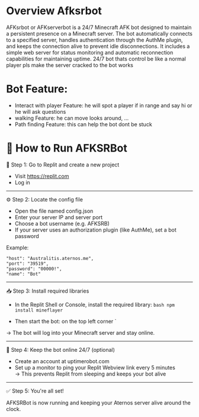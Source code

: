 # Overview Afksrbot

AFKsrbot or AFKserverbot is a 24/7 Minecraft AFK bot designed to maintain a persistent presence on a Minecraft server. The bot automatically connects to a specified server, handles authentication through the AuthMe plugin, and keeps the connection alive to prevent idle disconnections. It includes a simple web server for status monitoring and automatic reconnection capabilities for maintaining uptime.
24/7 bot thats control be like a normal player 
pls make the server cracked to the bot works
# Bot Feature:
- Interact with player Feature: he will spot a player if in range and say hi or he will ask questions
- walking Feature: he can move looks around, ...
- Path finding Feature: this can help the bot dont be stuck
# 🚀 How to Run AFKSRBot
🧩 Step 1: Go to Replit and create a new project

- Visit https://replit.com
- Log in 

---

⚙️ Step 2: Locate the config file

- Open the file named config.json
- Enter your server IP and server port
- Choose a bot username (e.g. AFKSRB)
- If your server uses an authorization plugin (like AuthMe), set a bot password

Example:

    "host": "Australitis.aternos.me",
    "port": "39519",
    "password": "00000!",
    "name": "Bot"
  
---

📥 Step 3: Install required libraries

- In the Replit Shell or Console, install the required library:
  `bash
  npm install mineflayer
  `

- Then start the bot:
  on the top left corner 
  `

→ The bot will log into your Minecraft server and stay online.

---

🔄 Step 4: Keep the bot online 24/7 (optional)

- Create an account at uptimerobot.com
- Set up a monitor to ping your Replit Webview link every 5 minutes  
→ This prevents Replit from sleeping and keeps your bot alive

---

✅ Step 5: You're all set!

AFKSRBot is now running and keeping your Aternos server alive around the clock.
